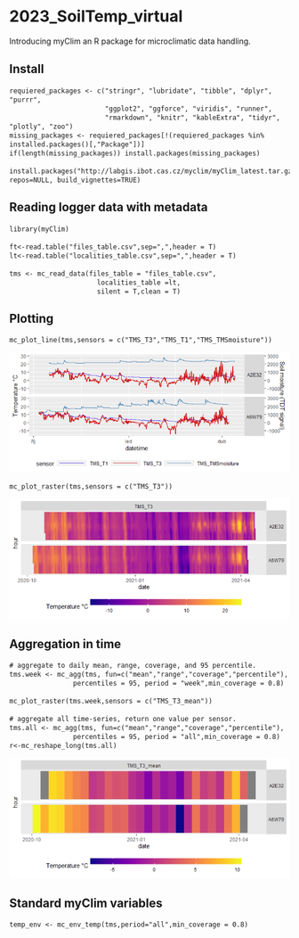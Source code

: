# 2023_SoilTemp_virtual
Introducing myClim an R package for microclimatic data handling. 

## Install 
```
requiered_packages <- c("stringr", "lubridate", "tibble", "dplyr", "purrr",
                        "ggplot2", "ggforce", "viridis", "runner",
                        "rmarkdown", "knitr", "kableExtra", "tidyr", "plotly", "zoo")
missing_packages <- requiered_packages[!(requiered_packages %in% installed.packages()[,"Package"])]
if(length(missing_packages)) install.packages(missing_packages)

install.packages("http://labgis.ibot.cas.cz/myclim/myClim_latest.tar.gz", repos=NULL, build_vignettes=TRUE)
```

## Reading logger data with metadata

```
library(myClim)

ft<-read.table("files_table.csv",sep=",",header = T)
lt<-read.table("localities_table.csv",sep=",",header = T)

tms <- mc_read_data(files_table = "files_table.csv",
                      localities_table =lt,
                      silent = T,clean = T)
```

## Plotting 
```
mc_plot_line(tms,sensors = c("TMS_T3","TMS_T1","TMS_TMSmoisture"))
```
![](lines.png)
```
mc_plot_raster(tms,sensors = c("TMS_T3"))
```
![](raster.png)

## Aggregation in time

```
# aggregate to daily mean, range, coverage, and 95 percentile. 
tms.week <- mc_agg(tms, fun=c("mean","range","coverage","percentile"),
                percentiles = 95, period = "week",min_coverage = 0.8)

mc_plot_raster(tms.week,sensors = c("TMS_T3_mean"))

# aggregate all time-series, return one value per sensor.
tms.all <- mc_agg(tms, fun=c("mean","range","coverage","percentile"),
                percentiles = 95, period = "all",min_coverage = 0.8)
r<-mc_reshape_long(tms.all)
```
![week](week.png)


## Standard myClim variables

```
temp_env <- mc_env_temp(tms,period="all",min_coverage = 0.8)
```
